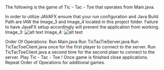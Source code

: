 The following is the game of Tic - Tac - Toe that operates from Main.java.

In order to utilize JAVAFX ensure that your run configuration and Java Build Path are
IAW the Image_3 and Image_4 located in this project folder. Failure to have JavaFX setup accordingly
will prevent the application from working.
Image_3:
![alt text](https://https://github.com/nsands1/Games/blob/main/TicTacToe_Server_Client/Image3.JPG)
Image_4:
![alt text](https://https://github.com/nsands1/Games/blob/main/TicTacToe_Server_Client/Image4.JPG)

Order Of Operations:
Run Main.java
Run TicTacTieServer.java
Run TicTacToeClient.java once for the first player to connect to the server.
Run TicTacToeClient.java a second time for the second plaer to connect to the server.
Play Tic - Tac - Toe !
Once game is finished close applications.
Repeat Order of Operations for additional games.
